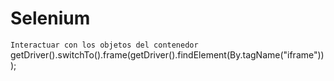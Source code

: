 
# Selenium

`Interactuar con los objetos del contenedor`
getDriver().switchTo().frame(getDriver().findElement(By.tagName("iframe")));
